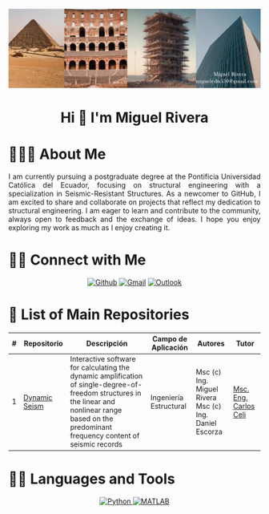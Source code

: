 ![Miguel Banner](https://github.com/MiguelRivera94/MiguelRivera94/blob/main/Collage.jpg)
<h1 align="center">Hi 👋 I'm Miguel Rivera</h1>
</p>

# 👨🏻‍💻 About Me

<p align="justify">
  I am currently pursuing a postgraduate degree at the Pontificia Universidad Católica del Ecuador, focusing on structural engineering with a specialization in Seismic-Resistant Structures. As a newcomer to GitHub, I am excited to share and collaborate on projects that reflect my dedication to structural engineering. I am eager to learn and contribute to the community, always open to feedback and the exchange of ideas. I hope you enjoy exploring my work as much as I enjoy creating it.
</p>
 
# 🤝🏻 Connect with Me

<p align="center">
  <!-- [![LinkedIn](https://img.shields.io/badge/LinkedIn-0077B5?style=for-the-badge&logo=linkedin&logoColor=white)](https://linkedin.com/in/jaydeepyadav) -->
  <a href="https://github.com/MiguelRivera94"><img alt="Github" title="Miguel Rivera Github" src="https://img.shields.io/badge/GitHub-100000?style=for-the-badge&logo=github&logoColor=white"></a>
  <a href="mailto:migueledu550@gmail.com"><img alt="Gmail" title="Miguel Rivera Gmail" src="https://img.shields.io/badge/Gmail-D14836?style=for-the-badge&logo=gmail&logoColor=white"></a>
  <a href="mailto:meriverabo@puce.edu.ec"><img alt="Outlook" title="Miguel Rivera Outlook" src="https://img.shields.io/badge/Microsoft_Outlook-0078D4?style=for-the-badge&logo=microsoft-outlook&logoColor=white"></a>
 </p>


 # 📜 List of Main Repositories

| #  | Repositorio                                                            | Descripción                                                                                                                               | Campo de Aplicación     | Autores                                             | Tutor               |
| :-: | ---------------------------------------------------------------------- | ----------------------------------------------------------------------------------------------------------------------------------------- | ----------------------- | ---------------------------------------------------- | ------------------- |
| 1  | [Dynamic Seism](https://github.com/MiguelRivera94/dynamic_seism)      | Interactive software for calculating the dynamic amplification of single-degree-of-freedom structures in the linear and nonlinear range based on the predominant frequency content of seismic records | Ingeniería Estructural | Msc (c) Ing. Miguel Rivera<br>Msc (c) Ing. Daniel Escorza | [Msc. Eng. Carlos Celi](https://github.com/Normando1945) |

# 👨‍💻 Languages and Tools

<p align="center">
  <a href="https://img.shields.io/badge/Python-blue">
    <img src="https://img.shields.io/badge/Python-blue" alt="Python">
  </a>
  <a href="https://img.shields.io/badge/MATLAB-blue">
    <img src="https://img.shields.io/badge/MATLAB-blue" alt="MATLAB">
  </a>
</p>

